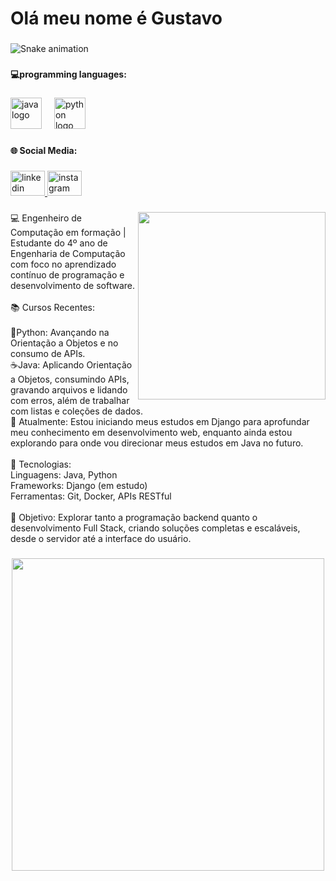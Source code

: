 <h1 align="left"></>Olá meu nome é Gustavo</></h1>

###

<img src="https://raw.githubusercontent.com/Gust4d3str0/Gust4d3str0/output/snake.svg" alt="Snake animation" />

###

<h4 align="left">💻programming languages:</h4>

###

<div align="left">
  <img src="https://cdn.jsdelivr.net/gh/devicons/devicon/icons/java/java-original.svg" height="50" alt="java logo"  />
  <img width="12" />
  <img src="https://cdn.jsdelivr.net/gh/devicons/devicon/icons/python/python-original.svg" height="50" alt="python logo"  />
</div>

###

<h4 align="left">🌐 Social Media:</h4>

###

<div align="left">
  <a href="https://www.linkedin.com/in/gustavo-femiano-594b28268/" target="_blank">
    <img src="https://raw.githubusercontent.com/maurodesouza/profile-readme-generator/master/src/assets/icons/social/linkedin/default.svg" width="55" height="40" alt="linkedin logo"  />
  </a>
  <a href="https://www.instagram.com/gustavohf11/?utm_source=qr&igsh=MWs4OTF3aXVzaDI3MQ%3D%3D#" target="_blank">
    <img src="https://raw.githubusercontent.com/maurodesouza/profile-readme-generator/master/src/assets/icons/social/instagram/default.svg" width="55" height="40" alt="instagram logo"  />
  </a>
</div>

###

<img align="right" height="300" src="https://media4.giphy.com/media/v1.Y2lkPTc5MGI3NjExM3V0M3lmdDRxdWdqdnUya3pkOGVqemw4Mmk3bnJld3dqaWxvNGl1cSZlcD12MV9pbnRlcm5hbF9naWZfYnlfaWQmY3Q9Zw/IeSXccYMz3K4U/giphy.gif"  />

###

<p align="left">💻</> Engenheiro de Computação em formação | Estudante do 4º ano de Engenharia de Computação com foco no aprendizado contínuo de programação e desenvolvimento de software.<br><br>📚 Cursos Recentes:<br><br>🐍Python: Avançando na Orientação a Objetos e no consumo de APIs.<br>☕Java: Aplicando Orientação a Objetos, consumindo APIs, gravando arquivos e lidando com erros, além de trabalhar com listas e coleções de dados.<br>🚀 Atualmente: Estou iniciando meus estudos em Django para aprofundar meu conhecimento em desenvolvimento web, enquanto ainda estou explorando para onde vou direcionar meus estudos em Java no futuro.<br><br>🔧 Tecnologias:<br></>  Linguagens: Java, Python<br></>   Frameworks: Django (em estudo)<br></>  Ferramentas: Git, Docker, APIs RESTful<br><br>🎯 Objetivo: Explorar tanto a programação backend quanto o desenvolvimento Full Stack, criando soluções completas e escaláveis, desde o servidor até a interface do usuário.</p>

###

<div align="center">
  <img height="500" src="https://media0.giphy.com/media/v1.Y2lkPTc5MGI3NjExZHA4anRpY2E5cjk4b3A3MXBwYWtuM2htNDR0a3AzZGV3MXpmOWttbiZlcD12MV9pbnRlcm5hbF9naWZfYnlfaWQmY3Q9Zw/NKEt9elQ5cR68/giphy.gif"  />
</div>

###
